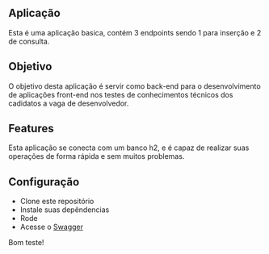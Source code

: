 ## Aplicação

Esta é uma aplicação basica, contém 3 endpoints sendo 1 para inserção e 2 de consulta.

## Objetivo

O objetivo desta aplicação é servir como back-end para o desenvolvimento de aplicações front-end nos testes de conhecimentos técnicos dos cadidatos a vaga de desenvolvedor.

## Features

Esta aplicação se conecta com um banco h2, e é capaz de realizar suas operações de forma rápida e sem muitos problemas.

## Configuração

- Clone este repositório
- Instale suas depêndencias
- Rode
- Acesse o [Swagger](http://localhost:8080/swagger-ui) 

Bom teste!
